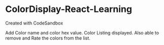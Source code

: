 # ColorDisplay-React-Learning
Created with CodeSandbox

Add Color name and color hex value.
Color Listing displayed.
Also able to remove and Rate the colors from the list.
